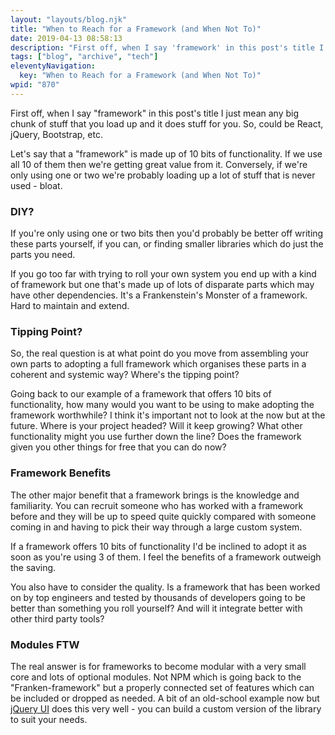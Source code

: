 ```yaml
---
layout: "layouts/blog.njk"
title: "When to Reach for a Framework (and When Not To)"
date: 2019-04-13 08:58:13
description: "First off, when I say 'framework' in this post's title I just mean any big chunk of stuff that you load up and it does stuff for you"
tags: ["blog", "archive", "tech"]
eleventyNavigation:
  key: "When to Reach for a Framework (and When Not To)"
wpid: "870"
---
```


<p>First off, when I say "framework" in this post's title I just mean any big chunk of stuff that you load up and it does stuff for you. So, could be React, jQuery, Bootstrap, etc.</p>

<p>Let's say that a "framework" is made up of 10 bits of functionality. If we use all 10 of them then we're getting great value from it. Conversely, if we're only using one or two we're probably loading up a lot of stuff that is never used - bloat.</p>

<h3>DIY?</h3>

<p>If you're only using one or two bits then you'd probably be better off writing these parts yourself, if you can, or finding smaller libraries which do just the parts you need.</p>

<p>If you go too far with trying to roll your own system you end up with a kind of framework but one that's made up of lots of disparate parts which may have other dependencies. It's a  Frankenstein's Monster of a framework. Hard to maintain and extend.</p>

<h3>Tipping Point?</h3>

<p>So, the real question is at what point do you move from assembling your own parts to adopting a full framework which organises these parts in a coherent and systemic way? Where's the tipping point?</p>

<p>Going back to our example of a framework that offers 10 bits of functionality, how many would you want to be using to make adopting the framework worthwhile? I think it's important not to look at the now but at the future. Where is your project headed? Will it keep growing? What other functionality might you use further down the line? Does the framework given you other things for free that you can do now?</p>

<h3>Framework Benefits</h3>

<p>The other major benefit that a framework brings is the knowledge and familiarity. You can recruit someone who has worked with a framework before and they will be up to speed quite quickly compared with someone coming in and having to pick their way through a large custom system.</p>

<p>If a framework offers 10 bits of functionality I'd be inclined to adopt it as soon as you're using 3 of them. I feel the benefits of a framework outweigh the saving.</p>

<p>You also have to consider the quality. Is a framework that has been worked on by top engineers and tested by thousands of developers going to be better than something you roll yourself? And will it integrate better with other third party tools?</p>

<h3>Modules FTW</h3>

<p>The real answer is for frameworks to become modular with a very small core and lots of optional modules. Not NPM which is going back to the "Franken-framework" but a properly connected set of features which can be included or dropped as needed. A bit of an old-school example now but <a href="https://jqueryui.com/download/" target="_blank" rel="noreferrer noopener" aria-label="jQuery UI (opens in a new tab)">jQuery UI</a> does this very well - you can build a custom version of the library to suit your needs.</p>
